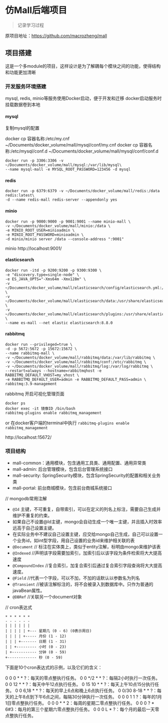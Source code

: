 # 仿Mall后端项目

> 记录学习过程

原项目地址：https://github.com/macrozheng/mall

## 项目搭建

这是一个多module的项目，这样设计是为了解耦每个模块之间的功能，使得结构和功能更加清晰

### 开发服务环境搭建

mysql, redis, minio等服务使用Docker启动，便于开发和迁移
docker启动服务时挂载数据卷到本地

#### mysql

复制mysql的配置

docker cp 容器名称:/etc/my.cnf ~/Documents/docker_volume/mall/mysql/conf/my.cnf
docker cp 容器名称:/etc/mysql/conf.d ~/Documents/docker_volume/mall/mysql/conf/conf.d

```shell
docker run -p 3306:3306 -v ~/Documents/docker_volume/mall/mysql:/var/lib/mysql\ 
--name mysql-mall -e MYSQL_ROOT_PASSWORD=123456 -d mysql
```

#### redis

```shell
docker run -p 6379:6379 -v ~/Documents/docker_volume/mall/redis:/data redis:latest\
-d --name redis-mall redis-server --appendonly yes
```

#### minio

```shell
docker run -p 9000:9000 -p 9001:9001 --name minio-mall \
-v ~/Documents/docker_volume/mall/minio:/data \
-e MINIO_ROOT_USER=minioadmin \
-e MINIO_ROOT_PASSWORD=minioadmin \
-d minio/minio server /data --console-address ":9001"
```

minio
http://localhost:9001/

#### elasticsearch

```shell
docker run -itd -p 9200:9200 -p 9300:9300 \
-e "discovery.type=single-node" \
-e ES_JAVA_OPTS="-Xms64m -Xmx128m" \
-v ~/Documents/docker_volume/mall/elasticsearch/config/elasticsearch.yml:/usr/share/elasticsearch/config/elasticsearch.yml \
-v ~/Documents/docker_volume/mall/elasticsearch/data:/usr/share/elasticsearch/data \
-v ~/Documents/docker_volume/mall/elasticsearch/plugins:/usr/share/elasticsearch/plugins \
--name es-mall --net elastic elasticsearch:8.8.0
```

#### rabbitmq

```shell
docker run --privileged=true \
-d -p 5672:5672 -p 15672:15672 \
--name rabbitmq-mall \
-v ~/Documents/docker_volume/mall/rabbitmq/data:/var/lib/rabbitmq \
-v ~/Documents/docker_volume/mall/rabbitmq/conf:/etc/rabbitmq \
-v ~/Documents/docker_volume/mall/rabbitmq/log:/var/log/rabbitmq \
--restart=always --hostname=rabbitmqhost -e RABBITMQ_DEFAULT_VHOST=my_vhost \ 
-e RABBITMQ_DEFAULT_USER=admin -e RABBITMQ_DEFAULT_PASS=admin \
rabbitmq:3.9-management
```

rabbitmq 开启可视化管理页面

```shell
docker ps 
docker exec -it 镜像ID /bin/bash
rabbitmq-plugins enable rabbitmq_management
```

or 在docker客户端的terminal中执行 `rabbitmq-plugins enable rabbitmq_management`

http://localhost:15672/

### 项目结构

- mall-common：通用模块，包含通用工具类、通用配置、通用异常类
- mall-admin: 后台管理模块，包含后台管理系统接口
- mall-security: SpringSecurity模块，包含SpringSecurity的配置和相关业务类
- mall-portal: 前台商城模块，包含前台商城系统接口

// mongodb常用注解

* `@Id` 主键，不可重复，自带索引，可以在定义的列名上标注，需要自己生成并维护不重复的约束。
* 如果自己不设置@Id主键，mongo会自动生成一个唯一主键，并且插入时效率远高于自己设置主键。
* 在实际业务中不建议自己设置主键，应交给mongo自己生成，自己可以设置一个业务id，如int型字段，用自己设置的业务id来维护相关联的表
* `@Document`  // 标注在实体类上，类似于entity注解，标明由mongo来维护该表
* `@Indexed`   //声明该字段需要加索引，加索引后以该字段为条件检索将大大提高速度
* `@CompoundIndex`    //复合索引，加复合索引后通过复合索引字段查询将大大提高速度。
* `@Field`     //代表一个字段，可以不加，不加的话默认以参数名为列名
* `@Transient` //被该注解标注的，将不会被录入到数据库中。只作为普通的javaBean属性。
* `@DBRef`    //关联另一个document对象

// cron表达式

```
* * * * * *
- - - - - -
| | | | | |
| | | | | +--- 星期几 (0 - 6) (0表示周日)
| | | | +----- 月份 (1 - 12)
| | | +------- 日期 (1 - 31)
| | +--------- 小时 (0 - 23)
| +----------- 分钟 (0 - 59)
+------------- 秒 (0 - 59)
```

下面是10个cron表达式的示例，以及它们的含义：

0 0 0 * * ?：每天的零点整执行任务。
0 0 */2 * * ?：每隔2小时执行一次任务。
0 0 12 * * ?：每天中午12点执行任务。
0 15 10 * * ?：每天上午10点15分执行任务。
0 0 6,18 * * ?：每天的早上6点和晚上6点执行任务。
0 0/30 8-18 * * ?：每天的上午8点到下午6点之间，每隔30分钟执行一次任务。
0 0 0 1 1 ?：每年的1月1日零点整执行任务。
0 0 0 * * 2：每周的星期二零点整执行任务。
0 0 0 ? * 6#3：每月的第三个星期六零点整执行任务。
0 0 0 L * ?：每个月的最后一天零点整执行任务。